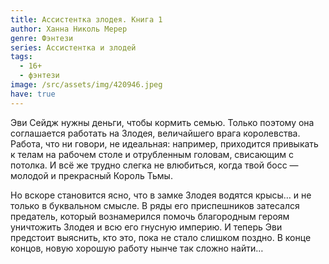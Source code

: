 ```yaml
---
title: Ассистентка злодея. Книга 1
author: Ханна Николь Мерер
genre: Фэнтези
series: Ассистентка и злодей
tags:
  - 16+
  - фэнтези
image: /src/assets/img/420946.jpeg
have: true
---
```

Эви Сейдж нужны деньги, чтобы кормить семью. Только поэтому она соглашается работать на Злодея, величайшего врага королевства. Работа, что ни говори, не идеальная: например, приходится привыкать к телам на рабочем столе и отрубленным головам, свисающим с потолка. И всё же трудно слегка не влюбиться, когда твой босс — молодой и прекрасный Король Тьмы.

Но вскоре становится ясно, что в замке Злодея водятся крысы… и не только в буквальном смысле. В ряды его приспешников затесался предатель, который вознамерился помочь благородным героям уничтожить Злодея и всю его гнусную империю. И теперь Эви предстоит выяснить, кто это, пока не стало слишком поздно. В конце концов, новую хорошую работу нынче так сложно найти…
